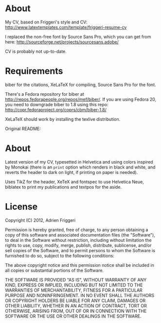 # About

My CV, based on Friggeri's style and CV: http://www.latextemplates.com/template/friggeri-resume-cv

I replaced the non-free font by Source Sans Pro, which you can get from here: http://sourceforge.net/projects/sourcesans.adobe/

CV is probably not up-to-date.

# Requirements

biber for the citations, XeLaTeX for compiling, Source Sans Pro for the font.

There's a Fedora repository for biber at http://repos.fedorapeople.org/repos/mef/biber/.
If you are using Fedora 20, you need to downgrade biber to 1.8 using this repo: http://copr.fedoraproject.org/coprs/cbm/biber-1.8/

XeLaTeX should work by installing the texlive distribution.

Original README:

# About
Latest version of my CV, typesetted in Helvetica and using colors inspired by Monokai (there is an `print` option which renders in black and white, and reverts the header to dark on light, if printing on paper is needed).

Uses TikZ for the header, XeTeX and fontspec to use Helvetica Neue, biblatex to print my publications and textpos for the aside.


# License

Copyright (C) 2012, Adrien Friggeri

Permission is hereby granted, free of charge, to any person obtaining a copy of this software and associated documentation files (the "Software"), to deal in the Software without restriction, including without limitation the rights to use, copy, modify, merge, publish, distribute, sublicense, and/or sell copies of the Software, and to permit persons to whom the Software is furnished to do so, subject to the following conditions:

The above copyright notice and this permission notice shall be included in all copies or substantial portions of the Software.

THE SOFTWARE IS PROVIDED "AS IS", WITHOUT WARRANTY OF ANY KIND, EXPRESS OR IMPLIED, INCLUDING BUT NOT LIMITED TO THE WARRANTIES OF MERCHANTABILITY, FITNESS FOR A PARTICULAR PURPOSE AND NONINFRINGEMENT. IN NO EVENT SHALL THE AUTHORS OR COPYRIGHT HOLDERS BE LIABLE FOR ANY CLAIM, DAMAGES OR OTHER LIABILITY, WHETHER IN AN ACTION OF CONTRACT, TORT OR OTHERWISE, ARISING FROM, OUT OF OR IN CONNECTION WITH THE SOFTWARE OR THE USE OR OTHER DEALINGS IN THE SOFTWARE.
